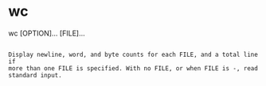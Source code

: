 # wc

wc [OPTION]... [FILE]...
```

Display newline, word, and byte counts for each FILE, and a total line if
more than one FILE is specified. With no FILE, or when FILE is -, read standard input.
